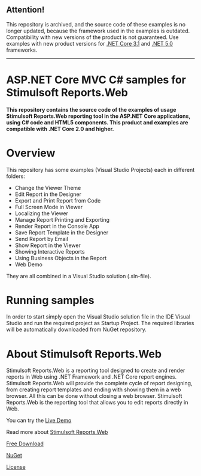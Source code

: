 ## Attention!

This repository is archived, and the source code of these examples is no longer updated, because the framework used in the examples is outdated. Compatibility with new versions of the product is not guaranteed. Use examples with new product versions for [.NET Core 3.1](https://github.com/stimulsoft/Samples-NET.Core-3.1-MVC-CSharp) and [.NET 5.0](https://github.com/stimulsoft/Samples-NET-5.0-MVC-CSharp) frameworks.

---

# ASP.NET Core MVC C# samples for Stimulsoft Reports.Web

#### This repository contains the source code of the examples of usage Stimulsoft Reports.Web reporting tool in the ASP.NET Core applications, using C# code and HTML5 components. This product and examples are compatible with .NET Core 2.0 and higher.

# Overview
This repository has some examples (Visual Studio Projects) each in different folders:
* Change the Viewer Theme
* Edit Report in the Designer
* Export and Print Report from Code
* Full Screen Mode in Viewer
* Localizing the Viewer
* Manage Report Printing and Exporting
* Render Report in the Console App
* Save Report Template in the Designer
* Send Report by Email
* Show Report in the Viewer
* Showing Interactive Reports
* Using Business Objects in the Report
* Web Demo

They are all combined in a Visual Studio solution (.sln-file).

# Running samples
In order to start simply open the Visual Studio solution file in the IDE Visual Studio and run the required project as Startup Project. The required libraries will be automatically downloaded from NuGet repository.

# About Stimulsoft Reports.Web
Stimulsoft Reports.Web is a reporting tool designed to create and render reports in Web using .NET Framework and .NET Core report engines. Stimulsoft Reports.Web will provide the complete cycle of report designing, from creating report templates and ending with showing them in a web browser. All this can be done without closing a web browser. Stimulsoft Reports.Web is the reporting tool that allows you to edit reports directly in Web.

You can try the [Live Demo](http://demo.stimulsoft.com/#Net)

Read more about [Stimulsoft Reports.Web](https://www.stimulsoft.com/en/products/reports-web)

[Free Download](https://www.stimulsoft.com/en/downloads)

[NuGet](https://www.nuget.org/packages/Stimulsoft.Reports.Web.NetCore)

[License](LICENSE.md)
